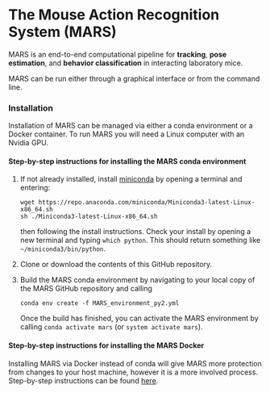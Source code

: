 # The **M**ouse **A**ction **R**ecognition **S**ystem (**MARS**)

MARS is an end-to-end computational pipeline for **tracking**, **pose estimation**, and **behavior classification** in interacting laboratory mice.

MARS can be run either through a graphical interface or from the command line.

### Installation
Installation of MARS can be managed via either a conda environment or a Docker container. To run MARS you will need a Linux computer with an Nvidia GPU.

#### Step-by-step instructions for installing the MARS conda environment
1) If not already installed, install [miniconda](https://docs.conda.io/en/latest/miniconda.html) by opening a terminal and entering:

     ```
     wget https://repo.anaconda.com/miniconda/Miniconda3-latest-Linux-x86_64.sh
     sh ./Miniconda3-latest-Linux-x86_64.sh
     ```
    then following the install instructions. Check your install by opening a new terminal and typing `which python`. This should return something like `~/miniconda3/bin/python`.

2) Clone or download the contents of this GitHub repository.

3) Build the MARS conda environment by navigating to your local copy of the MARS GitHub repository and calling
    ```
    conda env create -f MARS_environment_py2.yml
    ```
    Once the build has finished, you can activate the MARS environment by calling `conda activate mars` (or `system activate mars`).


#### Step-by-step instructions for installing the MARS Docker
Installing MARS via Docker instead of conda will give MARS more protection from changes to your host machine, however it is a more involved process. Step-by-step instructions can be found [here](https://github.com/neuroethology/MARS/blob/master/README_Docker.md).
